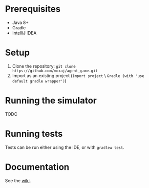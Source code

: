 # Prerequisites

- Java 8+
- Gradle
- IntelliJ IDEA

# Setup

1. Clone the repository: `git clone https://github.com/moxaj/agent_game.git`
2. Import as an existing project (`Import project` \ `Gradle (with 'use default gradle wrapper')`)

# Running the simulator

TODO

# Running tests

Tests can be run either using the IDE, or with `gradlew test`.

# Documentation

See the [wiki](https://github.com/moxaj/agent_game/wiki).
